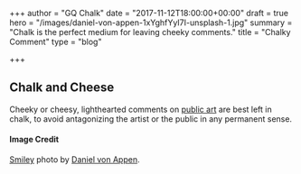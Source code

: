 +++
author = "GQ Chalk"
date = "2017-11-12T18:00:00+00:00"
draft = true
hero = "/images/daniel-von-appen-1xYghfYyI7I-unsplash-1.jpg"
summary = "Chalk is the perfect medium for leaving cheeky comments."
title = "Chalky Comment"
type = "blog"

+++
## Chalk and Cheese

Cheeky or cheesy, lighthearted comments on [public art](../sidewalk-art/) are best left in chalk, to avoid antagonizing the artist or the public in any permanent sense.

#### Image Credit

[Smiley](https://unsplash.com/photos/1xYghfYyI7I) photo by [Daniel von Appen](https://unsplash.com/@daniel_von_appen).